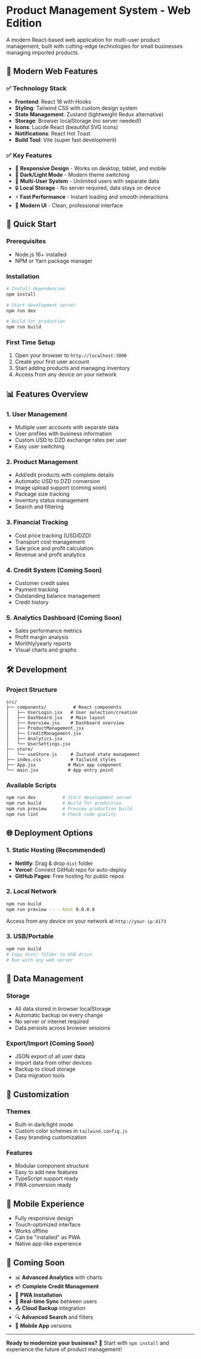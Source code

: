 # Product Management System - Web Edition

A modern React-based web application for multi-user product management, built with cutting-edge technologies for small businesses managing imported products.

## 🌟 **Modern Web Features**

### **✅ Technology Stack**
- **Frontend**: React 18 with Hooks
- **Styling**: Tailwind CSS with custom design system
- **State Management**: Zustand (lightweight Redux alternative)
- **Storage**: Browser localStorage (no server needed!)
- **Icons**: Lucide React (beautiful SVG icons)
- **Notifications**: React Hot Toast
- **Build Tool**: Vite (super fast development)

### **✅ Key Features**
- 📱 **Responsive Design** - Works on desktop, tablet, and mobile
- 🌙 **Dark/Light Mode** - Modern theme switching
- 👥 **Multi-User System** - Unlimited users with separate data
- 🔒 **Local Storage** - No server required, data stays on device
- ⚡ **Fast Performance** - Instant loading and smooth interactions
- 🎨 **Modern UI** - Clean, professional interface

## 🚀 **Quick Start**

### **Prerequisites**
- Node.js 16+ installed
- NPM or Yarn package manager

### **Installation**
```bash
# Install dependencies
npm install

# Start development server
npm run dev

# Build for production
npm run build
```

### **First Time Setup**
1. Open your browser to `http://localhost:3000`
2. Create your first user account
3. Start adding products and managing inventory
4. Access from any device on your network

## 📊 **Features Overview**

### **1. User Management**
- Multiple user accounts with separate data
- User profiles with business information
- Custom USD to DZD exchange rates per user
- Easy user switching

### **2. Product Management**
- Add/edit products with complete details
- Automatic USD to DZD conversion
- Image upload support (coming soon)
- Package size tracking
- Inventory status management
- Search and filtering

### **3. Financial Tracking**
- Cost price tracking (USD/DZD)
- Transport cost management
- Sale price and profit calculation
- Revenue and profit analytics

### **4. Credit System** (Coming Soon)
- Customer credit sales
- Payment tracking
- Outstanding balance management
- Credit history

### **5. Analytics Dashboard** (Coming Soon)
- Sales performance metrics
- Profit margin analysis
- Monthly/yearly reports
- Visual charts and graphs

## 🛠 **Development**

### **Project Structure**
```
src/
├── components/          # React components
│   ├── UserLogin.jsx   # User selection/creation
│   ├── Dashboard.jsx   # Main layout
│   ├── Overview.jsx    # Dashboard overview
│   ├── ProductManagement.jsx
│   ├── CreditManagement.jsx
│   ├── Analytics.jsx
│   └── UserSettings.jsx
├── store/
│   └── useStore.js     # Zustand state management
├── index.css           # Tailwind styles
├── App.jsx            # Main app component
└── main.jsx           # App entry point
```

### **Available Scripts**
```bash
npm run dev          # Start development server
npm run build        # Build for production
npm run preview      # Preview production build
npm run lint         # Check code quality
```

## 🌐 **Deployment Options**

### **1. Static Hosting (Recommended)**
- **Netlify**: Drag & drop `dist` folder
- **Vercel**: Connect GitHub repo for auto-deploy
- **GitHub Pages**: Free hosting for public repos

### **2. Local Network**
```bash
npm run build
npm run preview -- --host 0.0.0.0
```
Access from any device on your network at `http://your-ip:4173`

### **3. USB/Portable**
```bash
npm run build
# Copy dist/ folder to USB drive
# Run with any web server
```

## 💾 **Data Management**

### **Storage**
- All data stored in browser localStorage
- Automatic backup on every change
- No server or internet required
- Data persists across browser sessions

### **Export/Import** (Coming Soon)
- JSON export of all user data
- Import data from other devices
- Backup to cloud storage
- Data migration tools

## 🔧 **Customization**

### **Themes**
- Built-in dark/light mode
- Custom color schemes in `tailwind.config.js`
- Easy branding customization

### **Features**
- Modular component structure
- Easy to add new features
- TypeScript support ready
- PWA conversion ready

## 📱 **Mobile Experience**

- Fully responsive design
- Touch-optimized interface
- Works offline
- Can be "installed" as PWA
- Native app-like experience


## 🚀 **Coming Soon**

- 📊 **Advanced Analytics** with charts
- 💳 **Complete Credit Management**
- 📱 **PWA Installation**
- 🔄 **Real-time Sync** between users
- 📤 **Cloud Backup** integration
- 🔍 **Advanced Search** and filters
- 📱 **Mobile App** versions


---

**Ready to modernize your business?** 🚀 Start with `npm install` and experience the future of product management!
